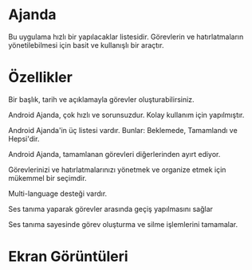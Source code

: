 # Ajanda

Bu uygulama hızlı bir yapılacaklar listesidir.  Görevlerin ve hatırlatmaların yönetilebilmesi için basit ve kullanışlı bir araçtır.  

# Özellikler

Bir başlık, tarih ve açıklamayla görevler oluşturabilirsiniz. 

Android Ajanda, çok hızlı ve sorunsuzdur. Kolay kullanım için yapılmıştır. 

Android Ajanda'in üç listesi vardır. Bunlar: Beklemede, Tamamlandı ve Hepsi'dir. 

Android Ajanda, tamamlanan görevleri diğerlerinden ayırt ediyor. 

Görevlerinizi ve hatırlatmalarınızı yönetmek ve organize etmek için mükemmel bir seçimdir.

Multi-language desteği vardır.

Ses tanıma yaparak görevler arasında geçiş yapılmasını sağlar

Ses tanıma sayesinde görev oluşturma ve silme işlemlerini tamamalar.


# Ekran Görüntüleri
